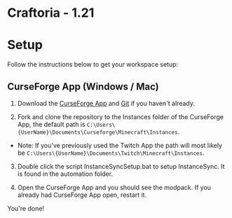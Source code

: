 # Craftoria - 1.21

# Setup
Follow the instructions below to get your workspace setup:

## CurseForge App (Windows / Mac)
1. Download the [CurseForge App](https://curseforge.overwolf.com/) and [Git](https://git-scm.com/downloads) if you haven't already.

2. Fork and clone the repository to the Instances folder of the CurseForge App, the default path is `C:\Users\{UserName}\Documents\Curseforge\Minecraft\Instances`.

* Note: If you've previously used the Twitch App the path will most likely be `C:\Users\{UserName}\Documents\Twitch\Minecraft\Instances`.
3. Double click the script InstanceSyncSetup.bat to setup InstanceSync. It is found in the automation folder.

4. Open the CurseForge App and you should see the modpack. If you already had CurseForge App open, restart it.

You're done!
